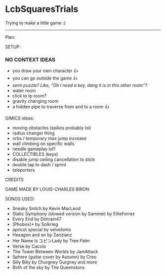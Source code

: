 # LcbSquaresTrials
Trying to make a little game :)




--------------------------------

Plan:

SETUP:




### NO CONTEXT IDEAS
- you draw your own character 👍
- you can go outside the game 👍
- *semi puzzle? Like, "Oh I need a key, dang it is in this other room"?*
- water room
- click to tp room?
- gravity changing room
- a hidden pipe to traverse from and to a room 👍


GIMICS ideas:
- moving obstacles (spikes probably lol)
- radius changer thing
- orbs / temporary max jump increase
- wall climbing on specific walls
- needle gameplay lol?
- COLLECTIBLES (keys)
- disable jump ceiling cancellation to stick
- double tap to dash / sprint
- teleporters



CREDITS

GAME MADE BY LOUIS-CHARLES BIRON


SONGS USED:
- Sneaky Snitch by Kevin MacLeod
- Static Symphony (slowed version by Sammei) by EliteFerrex
- Every End by Dimrain47
- [Phobos]* by Solkrieg
- apricot special by velvetomo
- Hexagon and on by Zanzlanz
- Her Name Is ユビンLady by Tree Palm
- Verse by Cacola
- The Tower Between Worlds by JamAttack
- Sphere (guitar cover by Autumn) by Creo
- Silly Billy by Churgney Gurgney and more
- Birth of the sky by The Queenstons
